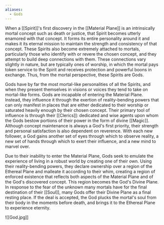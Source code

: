 ```yaml
---
aliases:
  - Gods
---
```

When a [[Spirit]]'s first discovery in the [[Material Plane]] is an intrinsically mortal concept such as death or justice, that Spirit becomes utterly enamored with that concept. It forms its entire personality around it and makes it its eternal mission to maintain the strength and consistency of that concept. These Spirits also become extremely attached to mortals, particularly those who identify with or revere the chosen concept, and they attempt to build deep connections with them. These connections vary slightly in nature, but are typically ones of worship, in which the mortal pays token service to the Spirit and receives protection and powerful boons in exchange. Thus, from the mortal perspective, these Spirits are Gods.   

Gods have by far the most mortal-like personalities of all the Spirits, and when they present themselves in visions or voices they tend to take on mortal-like forms. Gods are incapable of entering the Material Plane. Instead, they influence it through the exertion of reality-bending powers that can only manifest in places that are either dedicated to their worship or saturated heavily enough by their chosen concept. Their primary tool of influence is through their [[Clerics]]: dedicated and wise agents upon whom the Gods bestow portions of their power in the form of divine [[Magic]]. Although concept maintenance is always a God's first priority, their strength and personal satisfaction is also dependent on reverence. With each new follower, a God gains another set of eyes through which to observe reality, a new set of hands through which to exert their influence, and a new mind to marvel over.   

Due to their inability to enter the Material Plane, Gods seek to emulate the experience of living in a robust world by creating one of their own. Using their reality-bending powers, they declare ownership over a region of the Ethereal Plane and malleate it according to their whim, creating a region of enforced existence that reflects both aspects of the Material Plane and of the God's discovered concept. This region becomes the God's Divine Plane. In response to the fear of the unknown many mortals have for the final destination of their [[Soul]], many Gods offer their Divine Plane as a final resting place. If the deal is accepted, the God plucks the mortal's soul from their body in the moments before death, and brings it to the Ethereal Plane to experience eternity.

![[God.jpg]]